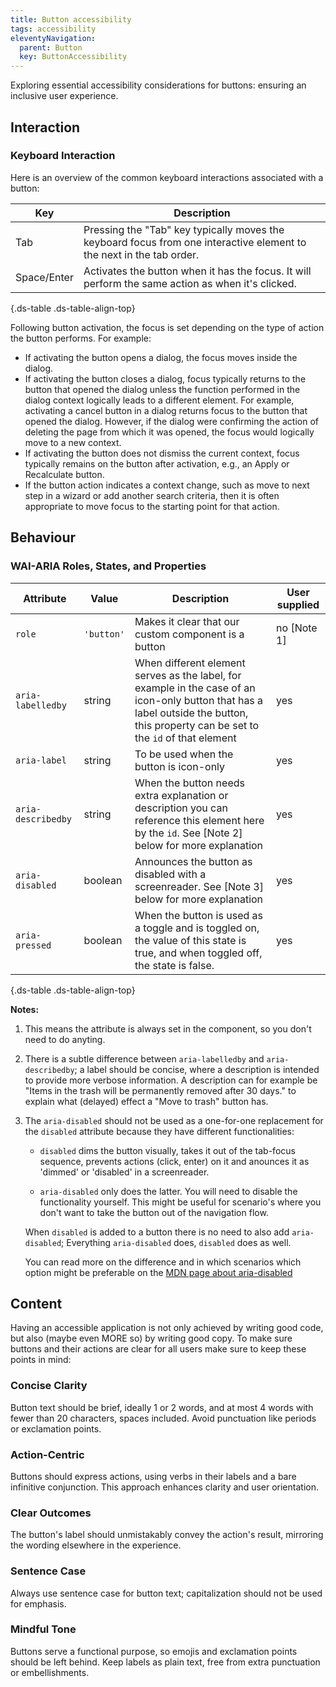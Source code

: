 ```yaml
---
title: Button accessibility
tags: accessibility
eleventyNavigation:
  parent: Button
  key: ButtonAccessibility
---
```


<section>
Exploring essential accessibility considerations for buttons: ensuring an inclusive user experience.
</section>

<section>

## Interaction

### Keyboard Interaction

Here is an overview of the common keyboard interactions associated with a button:

|Key| Description |
|---|-------------|
|Tab | Pressing the "Tab" key typically moves the keyboard focus from one interactive element to the next in the tab order.|
|Space/Enter | Activates the button when it has the focus. It will perform the same action as when it's clicked.|


{.ds-table .ds-table-align-top}

Following button activation, the focus is set depending on the type of action the button performs. For example:
  - If activating the button opens a dialog, the focus moves inside the dialog.
  - If activating the button closes a dialog, focus typically returns to the button that opened the dialog unless the function performed in the dialog context logically leads to a different element. For example, activating a cancel button in a dialog returns focus to the button that opened the dialog. However, if the dialog were confirming the action of deleting the page from which it was opened, the focus would logically move to a new context.
  - If activating the button does not dismiss the current context, focus typically remains on the button after activation, e.g., an Apply or Recalculate button.
  - If the button action indicates a context change, such as move to next step in a wizard or add another search criteria, then it is often appropriate to move focus to the starting point for that action.

</section>

<section>

## Behaviour

### WAI-ARIA Roles, States, and Properties

|Attribute | Value | Description | User supplied |
|-|-|-|-|
|`role`	|`'button'`|Makes it clear that our custom component is a button |no [Note 1]|
|`aria-labelledby`|string| When different element serves as the label, for example in the case of an icon-only button that has a label outside the button, this property can be set to the `id` of that element|yes|
|`aria-label`|string|To be used when the button is icon-only|yes|
|`aria-describedby`|string| When the button needs extra explanation or description you can reference this element here by the `id`. See [Note 2] below for more explanation| yes|
|`aria-disabled`| boolean| Announces the button as disabled with a screenreader. See [Note 3] below for more explanation| yes|
|`aria-pressed`| boolean | When the button is used as a toggle and is toggled on, the value of this state is true, and when toggled off, the state is false.| yes|

{.ds-table .ds-table-align-top}

**Notes:** 
1. This means the attribute is always set in the component, so you don't need to do anyting.
1. There is a subtle difference between `aria-labelledby` and `aria-describedby`; a label should be concise, where a description is intended to provide more verbose information. A description can for example be "Items in the trash will be permanently removed after 30 days." to explain what (delayed) effect a "Move to trash" button has.
1. The `aria-disabled` should not be used as a one-for-one replacement for the `disabled` attribute because they have different functionalities:

    - `disabled` dims the button visually, takes it out of the tab-focus sequence, prevents actions (click, enter) on it and anounces it as 'dimmed' or 'disabled' in a screenreader. 

    - `aria-disabled` only does the latter. You will need to disable the functionality yourself. This might be useful for scenario's where you don't want to take the button out of the navigation flow. 

    When `disabled` is added to a button there is no need to also add `aria-disabled`; Everything `aria-disabled` does, `disabled` does as well.

    You can read more on the difference and in which scenarios which option might be preferable on the [MDN page about aria-disabled](https://developer.mozilla.org/en-US/docs/Web/Accessibility/ARIA/Attributes/aria-disabled)

</section>

<section>

## Content
Having an accessible application is not only achieved by writing good code, but also (maybe even MORE so) by writing good copy. To make sure buttons and their actions are clear for all users make sure to keep these points in mind:

### Concise Clarity
Button text should be brief, ideally 1 or 2 words, and at most 4 words with fewer than 20 characters, spaces included. Avoid punctuation like periods or exclamation points.

### Action-Centric
Buttons should express actions, using verbs in their labels and a bare infinitive conjunction. This approach enhances clarity and user orientation.

### Clear Outcomes
The button's label should unmistakably convey the action's result, mirroring the wording elsewhere in the experience.

### Sentence Case
Always use sentence case for button text; capitalization should not be used for emphasis.

### Mindful Tone
Buttons serve a functional purpose, so emojis and exclamation points should be left behind. Keep labels as plain text, free from extra punctuation or embellishments.

</section>
